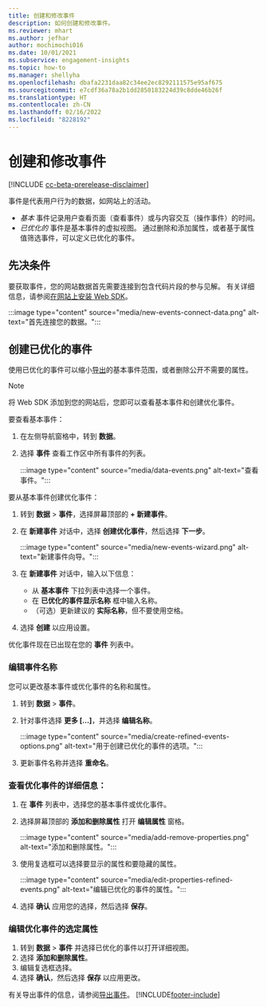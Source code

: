 ```yaml
---
title: 创建和修改事件
description: 如何创建和修改事件。
ms.reviewer: mhart
ms.author: jefhar
author: mochimochi016
ms.date: 10/01/2021
ms.subservice: engagement-insights
ms.topic: how-to
ms.manager: shellyha
ms.openlocfilehash: dbafa2231daa82c34ee2ec8292111575e95af675
ms.sourcegitcommit: e7cdf36a78a2b1dd2850183224d39c8dde46b26f
ms.translationtype: HT
ms.contentlocale: zh-CN
ms.lasthandoff: 02/16/2022
ms.locfileid: "8228192"
---
```

# <a name="create-and-modify-events"></a>创建和修改事件

[!INCLUDE [cc-beta-prerelease-disclaimer](includes/cc-beta-prerelease-disclaimer.md)]

事件是代表用户行为的数据，如网站上的活动。

- *基本* 事件记录用户查看页面（查看事件）或与内容交互（操作事件）的时间。
- *已优化的* 事件是基本事件的虚拟视图。 通过删除和添加属性，或者基于属性值筛选事件，可以定义已优化的事件。

## <a name="prerequisites"></a>先决条件

要获取事件，您的网站数据首先需要连接到包含代码片段的参与见解。 有关详细信息，请参阅[在网站上安装 Web SDK](instrument-website.md)。

 :::image type="content" source="media/new-events-connect-data.png" alt-text="首先连接您的数据。":::

## <a name="create-refined-events"></a>创建已优化的事件

使用已优化的事件可以缩小[导出](export-events.md)的基本事件范围，或者删除公开不需要的属性。

> [!NOTE]
> 将 Web SDK 添加到您的网站后，您即可以查看基本事件和创建优化事件。 

要查看基本事件：

1. 在左侧导航窗格中，转到 **数据**。

1. 选择 **事件** 查看工作区中所有事件的列表。

    :::image type="content" source="media/data-events.png" alt-text="查看事件。":::

要从基本事件创建优化事件： 

1. 转到 **数据** > **事件**，选择屏幕顶部的 **+ 新建事件**。

1. 在 **新建事件** 对话中，选择 **创建优化事件**，然后选择 **下一步**。
   
     :::image type="content" source="media/new-events-wizard.png" alt-text="新建事件向导。":::
     
1. 在 **新建事件** 对话中，输入以下信息：

   - 从 **基本事件** 下拉列表中选择一个事件。
   - 在 **已优化的事件显示名称** 框中输入名称。
   - （可选）更新建议的 **实际名称**，但不要使用空格。

1. 选择 **创建** 以应用设置。

优化事件现在已出现在您的 **事件** 列表中。

### <a name="edit-event-name"></a>编辑事件名称

您可以更改基本事件或优化事件的名称和属性。

1. 转到 **数据** > **事件**。 

1. 针对事件选择 **更多 [...]**，并选择 **编辑名称**。
    
     :::image type="content" source="media/create-refined-events-options.png" alt-text="用于创建已优化的事件的选项。":::

3. 更新事件名称并选择 **重命名**。

### <a name="view-the-details-of-a-refined-event"></a>查看优化事件的详细信息：

1. 在 **事件** 列表中，选择您的基本事件或优化事件。 

1. 选择屏幕顶部的 **添加和删除属性** 打开 **编辑属性** 窗格。 

     :::image type="content" source="media/add-remove-properties.png" alt-text="添加和删除属性。":::

1. 使用复选框可以选择要显示的属性和要隐藏的属性。 

   :::image type="content" source="media/edit-properties-refined-events.png" alt-text="编辑已优化的事件的属性。":::

1. 选择 **确认** 应用您的选择，然后选择 **保存**。


### <a name="edit-selected-properties-for-a-refined-event"></a>编辑优化事件的选定属性

1. 转到 **数据** > **事件** 并选择已优化的事件以打开详细视图。
1. 选择 **添加和删除属性**。 
1. 编辑复选框选择。
1. 选择 **确认**，然后选择 **保存** 以应用更改。

有关导出事件的信息，请参阅[导出事件](export-events.md)。
[!INCLUDE[footer-include](../includes/footer-banner.md)]
